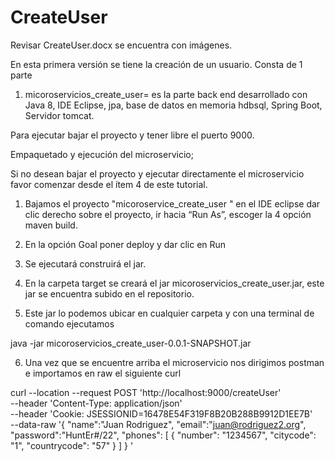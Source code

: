 # CreateUser

Revisar CreateUser.docx se encuentra con imágenes.

En esta primera versión se tiene la creación de un usuario. Consta de 1 parte 

1. micoroservicios_create_user= es la parte back end desarrollado con Java 8, IDE Eclipse, jpa, base de datos en memoria hdbsql, Spring Boot, Servidor tomcat.

Para ejecutar bajar el proyecto y tener libre el puerto 9000. 

Empaquetado y ejecución del microservicio;

Si no desean bajar el proyecto y ejecutar directamente el microservicio favor comenzar desde el ítem 4 de este tutorial.
 
 1. Bajamos el proyecto "micoroservice_create_user " en el IDE eclipse dar clic derecho sobre el proyecto, ir hacia “Run As”, escoger la 4 opción maven build.

 

2. En la opción Goal poner deploy y dar clic en Run

 

3. Se ejecutará construirá  el jar.

4. En la carpeta target se creará el jar  micoroservicios_create_user.jar, este jar se encuentra subido en el repositorio.
 


5. Este jar lo podemos ubicar en cualquier carpeta y con una terminal de comando ejecutamos 


java -jar micoroservicios_create_user-0.0.1-SNAPSHOT.jar


 

6. Una vez que se encuentre arriba el microservicio nos dirigimos postman e importamos en raw el siguiente curl

curl --location --request POST 'http://localhost:9000/createUser' \
--header 'Content-Type: application/json' \
--header 'Cookie: JSESSIONID=16478E54F319F8B20B288B9912D1EE7B' \
--data-raw '{
    "name":"Juan Rodriguez",
    "email":"juan@rodriguez2.org",
    "password":"HuntEr#/22",
    "phones": [
        {
            "number": "1234567",
            "citycode": "1",
            "countrycode": "57"
        }
    ]
}
'

 
